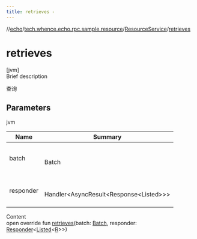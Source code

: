 ```yaml
---
title: retrieves -
---
```

//[echo](../../index.md)/[tech.whence.echo.rpc.sample.resource](../index.md)/[ResourceService](index.md)/[retrieves](retrieves.md)



# retrieves  
[jvm]  
Brief description  


查询



## Parameters  
  
jvm  
  
|  Name|  Summary| 
|---|---|
| batch| <br><br>Batch<br><br>
| responder| <br><br>Handler<AsyncResult<Response<Listed<R>>>><br><br>
  
  
Content  
open override fun [retrieves](retrieves.md)(batch: [Batch](../../tech.whence.echo.rpc.request/-batch/index.md), responder: [Responder](../../tech.whence.echo.rpc/index.md#tech.whence.echo.rpc/Responder///PointingToDeclaration/)<[Listed](../../tech.whence.echo.rpc.payload/-listed/index.md)<[R](index.md)>>)  



